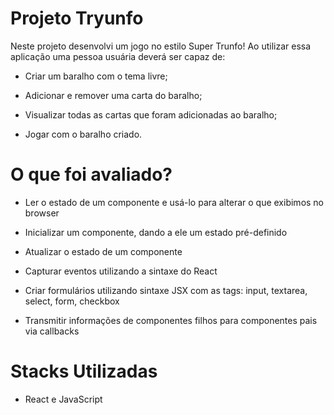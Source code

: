 # Projeto Tryunfo 

Neste projeto desenvolvi um jogo no estilo Super Trunfo! Ao utilizar essa aplicação uma pessoa usuária deverá ser capaz de:

- Criar um baralho com o tema livre;

- Adicionar e remover uma carta do baralho;

- Visualizar todas as cartas que foram adicionadas ao baralho;

- Jogar com o baralho criado.

# O que foi avaliado? 

- Ler o estado de um componente e usá-lo para alterar o que exibimos no browser

- Inicializar um componente, dando a ele um estado pré-definido

- Atualizar o estado de um componente

- Capturar eventos utilizando a sintaxe do React

- Criar formulários utilizando sintaxe JSX com as tags: input, textarea, select, form, checkbox

- Transmitir informações de componentes filhos para componentes pais via callbacks

# Stacks Utilizadas

- React e JavaScript 
